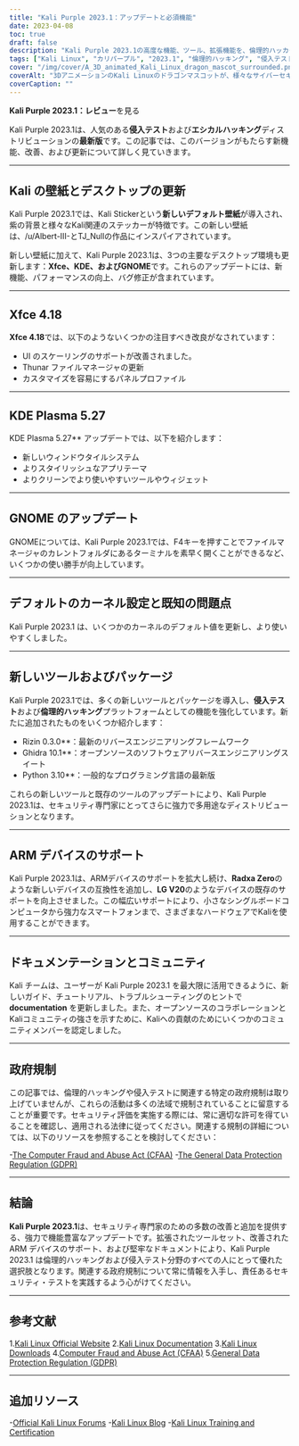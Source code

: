 ```yaml
---
title: "Kali Purple 2023.1：アップデートと必須機能"
date: 2023-04-08
toc: true
draft: false
description: "Kali Purple 2023.1の高度な機能、ツール、拡張機能を、倫理的ハッカーとサイバーセキュリティの愛好家のための包括的レビューで発見してください。"
tags: ["Kali Linux", "カリパープル", "2023.1", "倫理的ハッキング", "侵入テスト", "サイバーセキュリティ", "用具", "エクスプロイトフレームワーク", "Kali ARMのアップデート", "Kali NetHunter（カリ・ネットハンター", "Kaliのドキュメント", "カーネルサポート", "Bluetooth対応", "リネージュオーエス", "OneUI", "ラドックス・ゼロ", "エスビーシー", "カーネルパッチ", "きょうどうきょうしゅつきん", "Kali Discord"]
cover: "/img/cover/A_3D_animated_Kali_Linux_dragon_mascot_surrounded.png"
coverAlt: "3DアニメーションのKali Linuxのドラゴンマスコットが、様々なサイバーセキュリティやハッキングツールに囲まれ、紫のドラゴンが描かれた盾の上に座っています。"
coverCaption: ""
---
```


**Kali Purple 2023.1：レビュー**を見る

Kali Purple 2023.1は、人気のある**侵入テスト**および**エシカルハッキング**ディストリビューションの**最新版**です。この記事では、このバージョンがもたらす新機能、改善、および更新について詳しく見ていきます。

______

## Kali の壁紙とデスクトップの更新

Kali Purple 2023.1では、Kali Stickerという**新しいデフォルト壁紙**が導入され、紫の背景と様々なKali関連のステッカーが特徴です。この新しい壁紙は、/u/Albert-III-とTJ_Nullの作品にインスパイアされています。

新しい壁紙に加えて、Kali Purple 2023.1は、3つの主要なデスクトップ環境も更新します：**Xfce、KDE、およびGNOME**です。これらのアップデートには、新機能、パフォーマンスの向上、バグ修正が含まれています。

______

## Xfce 4.18

**Xfce 4.18**では、以下のようないくつかの注目すべき改良がなされています：

- UI のスケーリングのサポートが改善されました。
- Thunar ファイルマネージャの更新
- カスタマイズを容易にするパネルプロファイル

______

## KDE Plasma 5.27

KDE Plasma 5.27** アップデートでは、以下を紹介します：

- 新しいウィンドウタイルシステム
- よりスタイリッシュなアプリテーマ
- よりクリーンでより使いやすいツールやウィジェット

______

## GNOME のアップデート

GNOMEについては、Kali Purple 2023.1では、F4キーを押すことでファイルマネージャのカレントフォルダにあるターミナルを素早く開くことができるなど、いくつかの使い勝手が向上しています。

______

## デフォルトのカーネル設定と既知の問題点

Kali Purple 2023.1 は、いくつかのカーネルのデフォルト値を更新し、より使いやすくしました。

______

## 新しいツールおよびパッケージ

Kali Purple 2023.1では、多くの新しいツールとパッケージを導入し、**侵入テスト**および**倫理的ハッキング**プラットフォームとしての機能を強化しています。新たに追加されたものをいくつか紹介します：

- Rizin 0.3.0**：最新のリバースエンジニアリングフレームワーク
- Ghidra 10.1**：オープンソースのソフトウェアリバースエンジニアリングスイート
- Python 3.10**：一般的なプログラミング言語の最新版

これらの新しいツールと既存のツールのアップデートにより、Kali Purple 2023.1は、セキュリティ専門家にとってさらに強力で多用途なディストリビューションとなります。

______

## ARM デバイスのサポート

Kali Purple 2023.1は、ARMデバイスのサポートを拡大し続け、**Radxa Zero**のような新しいデバイスの互換性を追加し、**LG V20**のようなデバイスの既存のサポートを向上させました。この幅広いサポートにより、小さなシングルボードコンピュータから強力なスマートフォンまで、さまざまなハードウェアでKaliを使用することができます。

______

## ドキュメンテーションとコミュニティ

Kali チームは、ユーザーが Kali Purple 2023.1 を最大限に活用できるように、新しいガイド、チュートリアル、トラブルシューティングのヒントで **documentation** を更新しました。また、オープンソースのコラボレーションとKaliコミュニティの強さを示すために、Kaliへの貢献のためにいくつかのコミュニティメンバーを認定しました。

______

## 政府規制

この記事では、倫理的ハッキングや侵入テストに関連する特定の政府規制は取り上げていませんが、これらの活動は多くの法域で規制されていることに留意することが重要です。セキュリティ評価を実施する際には、常に適切な許可を得ていることを確認し、適用される法律に従ってください。関連する規制の詳細については、以下のリソースを参照することを検討してください：

-[The Computer Fraud and Abuse Act (CFAA)](https://en.wikipedia.org/wiki/Computer_Fraud_and_Abuse_Act#:~:text=The%20Computer%20Fraud%20and%20Abuse%20Act%20of%201986,without%20authorization%2C%20or%20in%20excess%20of%20authorization.%20)
-[The General Data Protection Regulation (GDPR)](https://gdpr.eu/)

______

## 結論

**Kali Purple 2023.1**は、セキュリティ専門家のための多数の改善と追加を提供する、強力で機能豊富なアップデートです。拡張されたツールセット、改善された ARM デバイスのサポート、および堅牢なドキュメントにより、Kali Purple 2023.1 は倫理的ハッキングおよび侵入テスト分野のすべての人にとって優れた選択肢となります。関連する政府規制について常に情報を入手し、責任あるセキュリティ・テストを実践するよう心がけてください。

______

## 参考文献

1.[Kali Linux Official Website](https://www.kali.org/)
2.[Kali Linux Documentation](https://www.kali.org/docs/)
3.[Kali Linux Downloads](https://www.kali.org/get-kali/)
4.[Computer Fraud and Abuse Act (CFAA)](https://en.wikipedia.org/wiki/Computer_Fraud_and_Abuse_Act#:~:text=The%20Computer%20Fraud%20and%20Abuse%20Act%20of%201986,without%20authorization%2C%20or%20in%20excess%20of%20authorization.%20)
5.[General Data Protection Regulation (GDPR)](https://gdpr.eu/)

______

## 追加リソース

-[Official Kali Linux Forums](https://forums.kali.org/)
-[Kali Linux Blog](https://www.kali.org/blog/)
-[Kali Linux Training and Certification](https://www.offensive-security.com/)




